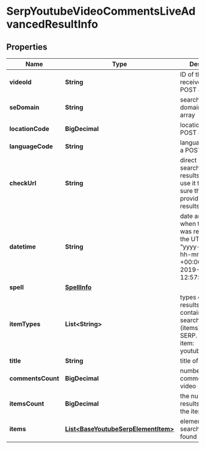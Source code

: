 

# SerpYoutubeVideoCommentsLiveAdvancedResultInfo


## Properties

| Name | Type | Description | Notes |
|------------ | ------------- | ------------- | -------------|
|**videoId** | **String** | ID of the video received in a POST array |  [optional] |
|**seDomain** | **String** | search engine domain in a POST array |  [optional] |
|**locationCode** | **BigDecimal** | location code in a POST array |  [optional] |
|**languageCode** | **String** | language code in a POST array |  [optional] |
|**checkUrl** | **String** | direct URL to search engine results you can use it to make sure that we provided accurate results |  [optional] |
|**datetime** | **String** | date and time when the result was received in the UTC format: “yyyy-mm-dd hh-mm-ss +00:00” example: 2019-11-15 12:57:46 +00:00 |  [optional] |
|**spell** | [**SpellInfo**](SpellInfo.md) |  |  [optional] |
|**itemTypes** | **List&lt;String&gt;** | types of search results in SERP contains types of search results (items) found in SERP. possible item: youtube_comment |  [optional] |
|**title** | **String** | title of the video |  [optional] |
|**commentsCount** | **BigDecimal** | number of comments on the video |  [optional] |
|**itemsCount** | **BigDecimal** | the number of results returned in the items array |  [optional] |
|**items** | [**List&lt;BaseYoutubeSerpElementItem&gt;**](BaseYoutubeSerpElementItem.md) | elements of search results found in SERP |  [optional] |



